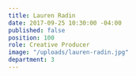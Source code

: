 ```yaml
---
title: Lauren Radin
date: 2017-09-25 10:30:00 -04:00
published: false
position: 100
role: Creative Producer
image: "/uploads/lauren-radin.jpg"
department: 3
---
```


